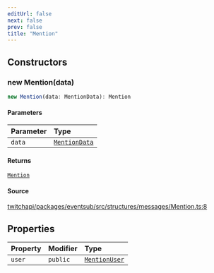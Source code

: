 ```yaml
---
editUrl: false
next: false
prev: false
title: "Mention"
---
```


## Constructors

### new Mention(data)

```ts
new Mention(data: MentionData): Mention
```

#### Parameters

| Parameter | Type |
| :------ | :------ |
| `data` | [`MentionData`](../interfaces/MentionData.md) |

#### Returns

[`Mention`](Mention.md)

#### Source

[twitchapi/packages/eventsub/src/structures/messages/Mention.ts:8](https://github.com/pablornc/twitchapi//blob/f8a75ccd701e54db4c91e2b0128974da23f25d14/packages/eventsub/src/structures/messages/Mention.ts#L8)

## Properties

| Property | Modifier | Type |
| :------ | :------ | :------ |
| `user` | `public` | [`MentionUser`](MentionUser.md) |
